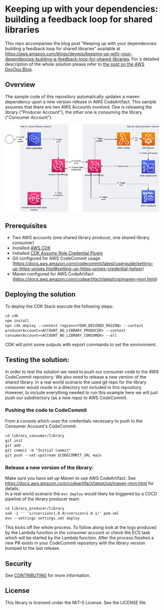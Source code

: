 # Keeping up with your dependencies: building a feedback loop for shared libraries
This repo accompanies the blog post "Keeping up with your dependencies: building a feedback loop for shared libraries" available at https://aws.amazon.com/blogs/devops/keeping-up-with-your-dependencies-building-a-feedback-loop-for-shared-libraries.
For a detailed description of the whole solution please refer to [the post on the AWS DevOps Blog](https://aws.amazon.com/blogs/devops/keeping-up-with-your-dependencies-building-a-feedback-loop-for-shared-libraries).

## Overview

The sample code of this repository automatically updates a maven dependency upon a new version release in AWS CodeArtifact.
This sample assumes that there are two AWS Accounts involved. One is releasing the library ("Producer Account"), the other one is consuming the library ("Consumer Account").


![Overview](doc/Blogpost_Shared_Libs.png)

## Prerequisites

- Two AWS accounts (one shared library producer, one shared library consumer)
- Installed [AWS CDK](https://docs.aws.amazon.com/cdk/latest/guide/getting_started.html#getting_started_install)
- Installed [CDK Assume Role Credential Plugin](https://github.com/aws-samples/cdk-assume-role-credential-plugin)  
- Git configured for AWS CodeCommit usage (https://docs.aws.amazon.com/codecommit/latest/userguide/setting-up-https-unixes.html#setting-up-https-unixes-credential-helper)
- Maven configured for AWS CodeArtifact (https://docs.aws.amazon.com/codeartifact/latest/ug/maven-mvn.html)


## Deploying the solution

To deploy the CDK Stack execute the following steps:

```
cd cdk
npm install
npx cdk deploy --context region=<YOUR_DESIRED_REGION> --context producerAccount=<ACCOUNT_NO_LIBRARY_PRODUCER> --context consumerAccount=<ACCOUNT_NO_LIBRARY_CONSUMER> --all
```

CDK will print some outputs with export commands to set the environment.


## Testing the solution:
In order to test the solution we need to push our consumer code to the AWS CodeCommit repository. We also need to release a new version of the shared library.
In a real world scenario the used git repo for the library consumer would reside in a directory not included in this repository. However, to include everything needed to run this example here we will just push our subdirectory (as a new repo) to AWS CodeCommit.  


### Pushing the code to CodeCommit
From a console which uses the credentials necessary to push to the Consumer Account's CodeCommit:
```
cd library_consumer/library
git init
git add .
git commit -m "Initial Commit"
git push --set-upstream $CODECOMMIT_URL main
``` 

### Release a new version of the library:
Make sure you have set up Maven to use AWS CodeArtifact. See https://docs.aws.amazon.com/codeartifact/latest/ug/maven-mvn.html for details.  
In a real world scenario the `mvn deploy` would likely be triggered by a CI/CD pipeline of the library producer team. 

```
cd library_producer/library
sed -i '' 's/<version>1.0.0/<version>1.0.1/' pom.xml
mvn --settings settings.xml deploy
```

This kicks off the whole process. To follow along look at the logs produced by the Lambda function in the consumer account or check the ECS task which will be started by the Lambda function.
After the process finishes a new PR exists in your CodeCommit repository with the library version bumped to the last release.


## Security

See [CONTRIBUTING](CONTRIBUTING.md#security-issue-notifications) for more information.

## License

This library is licensed under the MIT-0 License. See the LICENSE file.
